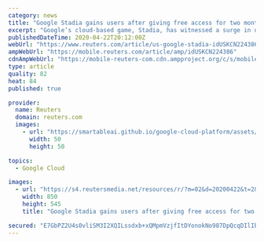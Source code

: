 ```yaml
---
category: news
title: "Google Stadia gains users after giving free access for two months"
excerpt: "Google’s cloud-based game, Stadia, has witnessed a surge in users after the tech giant gifted two months of free access to its premium version for gamers sheltering at home to curb the spread of the coronavirus."
publishedDateTime: 2020-04-22T20:12:00Z
webUrl: "https://www.reuters.com/article/us-google-stadia-idUSKCN224386"
ampWebUrl: "https://mobile.reuters.com/article/amp/idUSKCN224386"
cdnAmpWebUrl: "https://mobile-reuters-com.cdn.ampproject.org/c/s/mobile.reuters.com/article/amp/idUSKCN224386"
type: article
quality: 82
heat: 84
published: true

provider:
  name: Reuters
  domain: reuters.com
  images:
    - url: "https://smartableai.github.io/google-cloud-platform/assets/images/organizations/reuters.com-50x50.jpg"
      width: 50
      height: 50

topics:
  - Google Cloud

images:
  - url: "https://s4.reutersmedia.net/resources/r/?m=02&d=20200422&t=2&i=1516080494&w=&fh=545px&fw=&ll=&pl=&sq=&r=LYNXNPEG3L24Y"
    width: 850
    height: 545
    title: "Google Stadia gains users after giving free access for two months"

secured: "E7GbPZ2U4s0vliSM3I2XQILssdxb+xQMpmVzjfItDYonokNo987DpQcqDIlIbeeNN1HT8T6iAYfWIlVUUeMGgdfFw3DllqC0F5C7uvIp6nLbR9fSp6nP652WYdLROZ8jfpYJQePwEAl9dvwRPASnnjtjSiMYknVWcBwZdoe7hB4oyW+Gc5bYPVoTnCzf00yMrJkz5n2Ko+iDhQxGvglTqrJPXFiMWRYKpHHtttpYAzuxHHQNJQqqGrhYRZv7kJSPSzsysLKpSOepMBI5rN8+4TXSWL7KUyyGgaW2ZkcETR7R7o6O1TMSKcq6v7SOgVwLCL2Bft9GFhd9yYgPpHQM3L+hnOv4yOvfOh0qmgH0Qzr5aIhAJPa9OCHyqQF04wqyXOuI6YDE7cvPBiAmU+UFbqO686ACXI0UOP/1v+auyl/WZNbXrvKQirCdRXDcfFf8YNOWuJVAd1njiZbtqLzUqLbVN9apzeGhIfNsg7srA3U=;12taHqIufBHu3nLpRWHvjA=="
---
```


